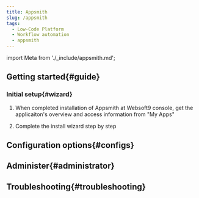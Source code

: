 ```yaml
---
title: Appsmith
slug: /appsmith
tags:
  - Low-Code Platform
  - Workflow automation
  - appsmith
---
```


import Meta from './_include/appsmith.md';

<Meta name="meta" />

## Getting started{#guide}

### Initial setup{#wizard}

1. When completed installation of Appsmith at Websoft9 console, get the applicaiton's overview and access information from "My Apps"  

2. Complete the install wizard step by step

## Configuration options{#configs}

## Administer{#administrator}

## Troubleshooting{#troubleshooting}
